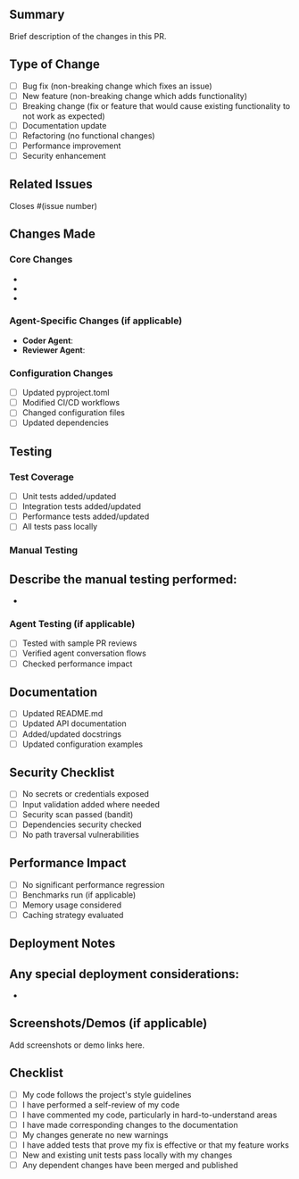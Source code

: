 ## Summary
Brief description of the changes in this PR.

## Type of Change
- [ ] Bug fix (non-breaking change which fixes an issue)
- [ ] New feature (non-breaking change which adds functionality)
- [ ] Breaking change (fix or feature that would cause existing functionality to not work as expected)
- [ ] Documentation update
- [ ] Refactoring (no functional changes)
- [ ] Performance improvement
- [ ] Security enhancement

## Related Issues
Closes #(issue number)

## Changes Made
### Core Changes
- 
- 
- 

### Agent-Specific Changes (if applicable)
- **Coder Agent**: 
- **Reviewer Agent**: 

### Configuration Changes
- [ ] Updated pyproject.toml
- [ ] Modified CI/CD workflows
- [ ] Changed configuration files
- [ ] Updated dependencies

## Testing
### Test Coverage
- [ ] Unit tests added/updated
- [ ] Integration tests added/updated
- [ ] Performance tests added/updated
- [ ] All tests pass locally

### Manual Testing
Describe the manual testing performed:
- 
- 

### Agent Testing (if applicable)
- [ ] Tested with sample PR reviews
- [ ] Verified agent conversation flows
- [ ] Checked performance impact

## Documentation
- [ ] Updated README.md
- [ ] Updated API documentation
- [ ] Added/updated docstrings
- [ ] Updated configuration examples

## Security Checklist
- [ ] No secrets or credentials exposed
- [ ] Input validation added where needed
- [ ] Security scan passed (bandit)
- [ ] Dependencies security checked
- [ ] No path traversal vulnerabilities

## Performance Impact
- [ ] No significant performance regression
- [ ] Benchmarks run (if applicable)
- [ ] Memory usage considered
- [ ] Caching strategy evaluated

## Deployment Notes
Any special deployment considerations:
- 
- 

## Screenshots/Demos (if applicable)
Add screenshots or demo links here.

## Checklist
- [ ] My code follows the project's style guidelines
- [ ] I have performed a self-review of my code
- [ ] I have commented my code, particularly in hard-to-understand areas
- [ ] I have made corresponding changes to the documentation
- [ ] My changes generate no new warnings
- [ ] I have added tests that prove my fix is effective or that my feature works
- [ ] New and existing unit tests pass locally with my changes
- [ ] Any dependent changes have been merged and published